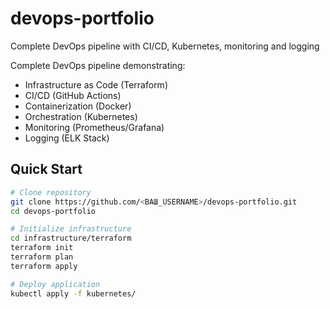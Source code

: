 # devops-portfolio
Complete DevOps pipeline with CI/CD, Kubernetes, monitoring and logging

Complete DevOps pipeline demonstrating:

- Infrastructure as Code (Terraform)
- CI/CD (GitHub Actions)
- Containerization (Docker)
- Orchestration (Kubernetes)
- Monitoring (Prometheus/Grafana)
- Logging (ELK Stack)

## Quick Start

```bash
# Clone repository
git clone https://github.com/<ВАШ_USERNAME>/devops-portfolio.git
cd devops-portfolio

# Initialize infrastructure
cd infrastructure/terraform
terraform init
terraform plan
terraform apply

# Deploy application
kubectl apply -f kubernetes/
